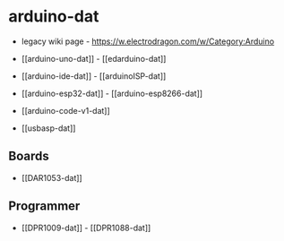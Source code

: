
# arduino-dat 

- legacy wiki page - https://w.electrodragon.com/w/Category:Arduino

- [[arduino-uno-dat]] - [[edarduino-dat]]

- [[arduino-ide-dat]] - [[arduinoISP-dat]]

- [[arduino-esp32-dat]] - [[arduino-esp8266-dat]]

- [[arduino-code-v1-dat]]

- [[usbasp-dat]]


## Boards 

- [[DAR1053-dat]]


## Programmer 

- [[DPR1009-dat]] - [[DPR1088-dat]]
